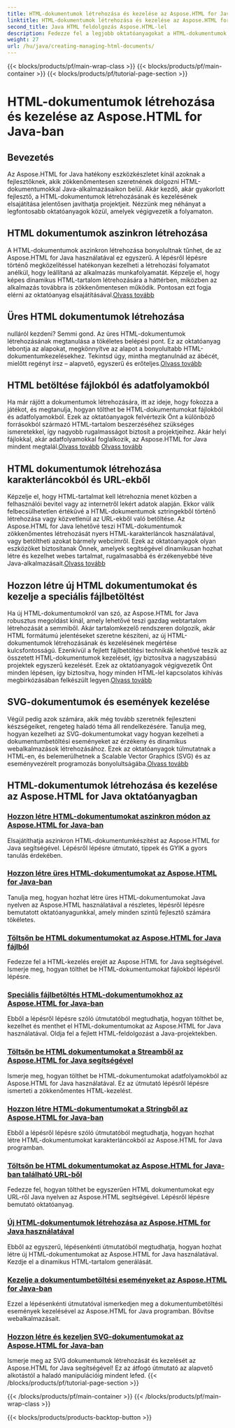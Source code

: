 ```yaml
---
title: HTML-dokumentumok létrehozása és kezelése az Aspose.HTML for Java-ban
linktitle: HTML-dokumentumok létrehozása és kezelése az Aspose.HTML for Java-ban
second_title: Java HTML feldolgozás Aspose.HTML-lel
description: Fedezze fel a legjobb oktatóanyagokat a HTML-dokumentumok létrehozásához és kezeléséhez az Aspose.HTML for Java használatával. Tökéletes azoknak a Java fejlesztőknek, akik részletes, lépésről lépésre útmutatókat keresnek.
weight: 27
url: /hu/java/creating-managing-html-documents/
---
```


{{< blocks/products/pf/main-wrap-class >}}
{{< blocks/products/pf/main-container >}}
{{< blocks/products/pf/tutorial-page-section >}}

# HTML-dokumentumok létrehozása és kezelése az Aspose.HTML for Java-ban

## Bevezetés

Az Aspose.HTML for Java hatékony eszközkészletet kínál azoknak a fejlesztőknek, akik zökkenőmentesen szeretnének dolgozni HTML-dokumentumokkal Java-alkalmazásaikon belül. Akár kezdő, akár gyakorlott fejlesztő, a HTML-dokumentumok létrehozásának és kezelésének elsajátítása jelentősen javíthatja projektjeit. Nézzünk meg néhányat a legfontosabb oktatóanyagok közül, amelyek végigvezetik a folyamaton.

## HTML dokumentumok aszinkron létrehozása

 A HTML-dokumentumok aszinkron létrehozása bonyolultnak tűnhet, de az Aspose.HTML for Java használatával ez egyszerű. A lépésről lépésre történő megközelítéssel hatékonyan kezelheti a létrehozási folyamatot anélkül, hogy leállítaná az alkalmazás munkafolyamatát. Képzelje el, hogy képes dinamikus HTML-tartalom létrehozására a háttérben, miközben az alkalmazás továbbra is zökkenőmentesen működik. Pontosan ezt fogja elérni az oktatóanyag elsajátításával.[Olvass tovább](./create-html-documents-async/)

## Üres HTML dokumentumok létrehozása

 nulláról kezdeni? Semmi gond. Az üres HTML-dokumentumok létrehozásának megtanulása a tökéletes belépési pont. Ez az oktatóanyag lebontja az alapokat, megkönnyítve az alapot a bonyolultabb HTML-dokumentumkezelésekhez. Tekintsd úgy, mintha megtanulnád az ábécét, mielőtt regényt írsz – alapvető, egyszerű és erőteljes.[Olvass tovább](./create-empty-html-documents/)

## HTML betöltése fájlokból és adatfolyamokból

 Ha már rájött a dokumentumok létrehozására, itt az ideje, hogy fokozza a játékot, és megtanulja, hogyan tölthet be HTML-dokumentumokat fájlokból és adatfolyamokból. Ezek az oktatóanyagok felvértezik Önt a különböző forrásokból származó HTML-tartalom beszerzéséhez szükséges ismeretekkel, így nagyobb rugalmasságot biztosít a projektjeihez. Akár helyi fájlokkal, akár adatfolyamokkal foglalkozik, az Aspose.HTML for Java mindent megtalál.[Olvass tovább](./load-html-documents-from-file/) [Olvass tovább](./load-html-documents-from-stream/)

## HTML dokumentumok létrehozása karakterláncokból és URL-ekből

Képzelje el, hogy HTML-tartalmat kell létrehoznia menet közben a felhasználói bevitel vagy az internetről lekért adatok alapján. Ekkor válik felbecsülhetetlen értékűvé a HTML-dokumentumok sztringekből történő létrehozása vagy közvetlenül az URL-ekből való betöltése. Az Aspose.HTML for Java lehetővé teszi HTML-dokumentumok zökkenőmentes létrehozását nyers HTML-karakterláncok használatával, vagy betöltheti azokat bármely webcímről. Ezek az oktatóanyagok olyan eszközöket biztosítanak Önnek, amelyek segítségével dinamikusan hozhat létre és kezelhet webes tartalmat, rugalmasabbá és érzékenyebbé téve Java-alkalmazásait.[Olvass tovább](./create-html-documents-from-string/)

## Hozzon létre új HTML dokumentumokat és kezelje a speciális fájlbetöltést

Ha új HTML-dokumentumokról van szó, az Aspose.HTML for Java robusztus megoldást kínál, amely lehetővé teszi gazdag webtartalom létrehozását a semmiből. Akár tartalomkezelő rendszeren dolgozik, akár HTML formátumú jelentéseket szeretne készíteni, az új HTML-dokumentumok létrehozásának és kezelésének megértése kulcsfontosságú. Ezenkívül a fejlett fájlbetöltési technikák lehetővé teszik az összetett HTML-dokumentumok kezelését, így biztosítva a nagyszabású projektek egyszerű kezelését. Ezek az oktatóanyagok végigvezetik Önt minden lépésen, így biztosítva, hogy minden HTML-lel kapcsolatos kihívás megbirkózásában felkészült legyen.[Olvass tovább](./generate-new-html-documents/)

## SVG-dokumentumok és események kezelése

 Végül pedig azok számára, akik még tovább szeretnék fejleszteni készségeiket, rengeteg haladó téma áll rendelkezésére. Tanulja meg, hogyan kezelheti az SVG-dokumentumokat vagy hogyan kezelheti a dokumentumbetöltési eseményeket az érzékeny és dinamikus webalkalmazások létrehozásához. Ezek az oktatóanyagok túlmutatnak a HTML-en, és belemerülhetnek a Scalable Vector Graphics (SVG) és az eseményvezérelt programozás bonyolultságába.[Olvass tovább](./create-manage-svg-documents/)

## HTML-dokumentumok létrehozása és kezelése az Aspose.HTML for Java oktatóanyagban
### [Hozzon létre HTML-dokumentumokat aszinkron módon az Aspose.HTML for Java-ban](./create-html-documents-async/)
Elsajátíthatja aszinkron HTML-dokumentumkészítést az Aspose.HTML for Java segítségével. Lépésről lépésre útmutató, tippek és GYIK a gyors tanulás érdekében.
### [Hozzon létre üres HTML-dokumentumokat az Aspose.HTML for Java-ban](./create-empty-html-documents/)
Tanulja meg, hogyan hozhat létre üres HTML-dokumentumokat Java nyelven az Aspose.HTML használatával a részletes, lépésről lépésre bemutatott oktatóanyagunkkal, amely minden szintű fejlesztő számára tökéletes.
### [Töltsön be HTML dokumentumokat az Aspose.HTML for Java fájlból](./load-html-documents-from-file/)
Fedezze fel a HTML-kezelés erejét az Aspose.HTML for Java segítségével. Ismerje meg, hogyan tölthet be HTML-dokumentumokat fájlokból lépésről lépésre.
### [Speciális fájlbetöltés HTML-dokumentumokhoz az Aspose.HTML for Java-ban](./advanced-file-loading-html-documents/)
Ebből a lépésről lépésre szóló útmutatóból megtudhatja, hogyan tölthet be, kezelhet és menthet el HTML-dokumentumokat az Aspose.HTML for Java használatával. Oldja fel a fejlett HTML-feldolgozást a Java-projektekben.
### [Töltsön be HTML dokumentumokat a Streamből az Aspose.HTML for Java segítségével](./load-html-documents-from-stream/)
Ismerje meg, hogyan tölthet be HTML-dokumentumokat adatfolyamokból az Aspose.HTML for Java használatával. Ez az útmutató lépésről lépésre ismerteti a zökkenőmentes HTML-kezelést.
### [Hozzon létre HTML-dokumentumokat a Stringből az Aspose.HTML for Java-ban](./create-html-documents-from-string/)
Ebből a lépésről lépésre szóló útmutatóból megtudhatja, hogyan hozhat létre HTML-dokumentumokat karakterláncokból az Aspose.HTML for Java programban.
### [Töltsön be HTML dokumentumokat az Aspose.HTML for Java-ban található URL-ből](./load-html-documents-from-url/)
Fedezze fel, hogyan tölthet be egyszerűen HTML dokumentumokat egy URL-ről Java nyelven az Aspose.HTML segítségével. Lépésről lépésre bemutató oktatóanyag.
### [Új HTML-dokumentumok létrehozása az Aspose.HTML for Java használatával](./generate-new-html-documents/)
Ebből az egyszerű, lépésenkénti útmutatóból megtudhatja, hogyan hozhat létre új HTML-dokumentumokat az Aspose.HTML for Java használatával. Kezdje el a dinamikus HTML-tartalom generálását.
### [Kezelje a dokumentumbetöltési eseményeket az Aspose.HTML for Java-ban](./handle-document-load-events/)
Ezzel a lépésenkénti útmutatóval ismerkedjen meg a dokumentumbetöltési események kezelésével az Aspose.HTML for Java programban. Bővítse webalkalmazásait.
### [Hozzon létre és kezeljen SVG-dokumentumokat az Aspose.HTML for Java-ban](./create-manage-svg-documents/)
Ismerje meg az SVG dokumentumok létrehozását és kezelését az Aspose.HTML for Java segítségével! Ez az átfogó útmutató az alapvető alkotástól a haladó manipulációig mindent lefed.
{{< /blocks/products/pf/tutorial-page-section >}}

{{< /blocks/products/pf/main-container >}}
{{< /blocks/products/pf/main-wrap-class >}}

{{< blocks/products/products-backtop-button >}}
